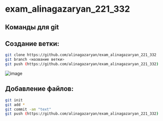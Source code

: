 # exam_alinagazaryan_221_332

## Команды для git 
## Создание ветки:
```sh
git clone https://github.com/alinagazaryan/exam_alinagazaryan_221_332
git branch <название ветки>
git push (https://github.com/alinagazaryan/exam_alinagazaryan_221_332) <название ветки>
```
![image](https://github.com/alinagazaryan/exam_alinagazaryan_221_332/assets/113593230/40e7b2e2-d649-415f-aa1f-732c13381e20)


## Добавление файлов: 
```sh
git init
git add *
git commit -am "text" 
git push (https://github.com/alinagazaryan/exam_alinagazaryan_221_332) <название ветки>
```


